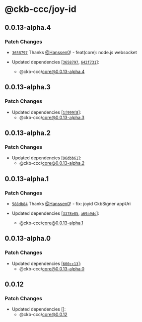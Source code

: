 # @ckb-ccc/joy-id

## 0.0.13-alpha.4

### Patch Changes

- [`3658797`](https://github.com/ckb-ecofund/ccc/commit/3658797e67c42c56b20fa66481d0455ed019e69f) Thanks [@Hanssen0](https://github.com/Hanssen0)! - feat(core): node.js websocket

- Updated dependencies [[`3658797`](https://github.com/ckb-ecofund/ccc/commit/3658797e67c42c56b20fa66481d0455ed019e69f), [`642f731`](https://github.com/ckb-ecofund/ccc/commit/642f7317f4951ef801f1245aea96c40b4b6fb73e)]:
  - @ckb-ccc/core@0.0.13-alpha.4

## 0.0.13-alpha.3

### Patch Changes

- Updated dependencies [[`1f999f8`](https://github.com/ckb-ecofund/ccc/commit/1f999f854beb255b3cd9dbbc5a7268e75442b3db)]:
  - @ckb-ccc/core@0.0.13-alpha.3

## 0.0.13-alpha.2

### Patch Changes

- Updated dependencies [[`96dbb61`](https://github.com/ckb-ecofund/ccc/commit/96dbb6107d2071b9383350ddd578557746227054)]:
  - @ckb-ccc/core@0.0.13-alpha.2

## 0.0.13-alpha.1

### Patch Changes

- [`588db84`](https://github.com/ckb-ecofund/ccc/commit/588db8434d76a5a9ea6dd1d4c5b03f356ec1fb7d) Thanks [@Hanssen0](https://github.com/Hanssen0)! - fix: joyid CkbSigner appUri

- Updated dependencies [[`3378e85`](https://github.com/ckb-ecofund/ccc/commit/3378e85b32797f5cdc1943b9ecaca1fd1d9fad5e), [`a69a9dc`](https://github.com/ckb-ecofund/ccc/commit/a69a9dc0c722f7b4cfa36b2ae8ecba4dcde0db90)]:
  - @ckb-ccc/core@0.0.13-alpha.1

## 0.0.13-alpha.0

### Patch Changes

- Updated dependencies [[`600cc13`](https://github.com/ckb-ecofund/ccc/commit/600cc137ac6eb7c5b2533670de6df29d82f1b9e1)]:
  - @ckb-ccc/core@0.0.13-alpha.0

## 0.0.12

### Patch Changes

- Updated dependencies []:
  - @ckb-ccc/core@0.0.12
